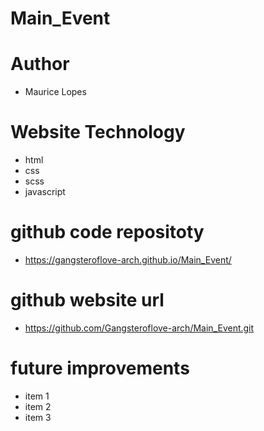 # Main_Event

# Author
- Maurice Lopes

# Website Technology 
- html 
- css 
- scss
- javascript 

# github code repositoty
- https://gangsteroflove-arch.github.io/Main_Event/

# github website url 
- https://github.com/Gangsteroflove-arch/Main_Event.git

# future improvements 
- item 1
- item 2
- item 3